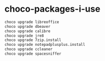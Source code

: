 # choco-packages-i-use



```bash
choco upgrade libreoffice
choco upgrade dbeaver
choco upgrade calibre 
choco upgrade jre8 
choco upgrade 7zip.install 
choco upgrade notepadplusplus.install 
choco upgrade ccleaner 
choco upgrade spacesniffer
```

